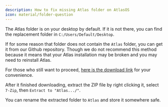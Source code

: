 ```yaml
---
description: How to fix missing Atlas folder on AtlasOS
icon: material/folder-question
---
```


The Atlas folder is on your desktop by default. If it is not there, you can find the replacement folder in `C:/Users/Default/Desktop`.

If for some reason that folder does not contain the `Atlas` folder, you can get it from our Github repository. Though we do not recommend this method because it means that your Atlas installation may be broken and you may need to reinstall Atlas.

For those who still want to proceed, [here is the download link](https://download-directory.github.io/?url=https%3A%2F%2Fgithub.com%2FAtlas-OS%2FAtlas%2Ftree%2Fmain%2Fsrc%2FExecutables%2FAtlas) for your convenience.

After it finished downloading, extract the ZIP file by right clicking it, select `7-Zip`, then `Extract to "Atlas.../"`.

You can rename the extracted folder to `Atlas` and store it somewhere safe.
